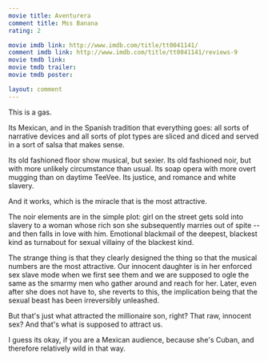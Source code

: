 ```yaml
---
movie title: Aventurera
comment title: Mss Banana
rating: 2

movie imdb link: http://www.imdb.com/title/tt0041141/
comment imdb link: http://www.imdb.com/title/tt0041141/reviews-9
movie tmdb link: 
movie tmdb trailer: 
movie tmdb poster: 

layout: comment
---
```


This is a gas.

Its Mexican, and in the Spanish tradition that everything goes: all sorts of narrative devices and all sorts of plot types are sliced and diced and served in a sort of salsa that makes sense.

Its old fashioned floor show musical, but sexier. Its old fashioned noir, but with more unlikely circumstance than usual. Its soap opera with more overt mugging than on daytime TeeVee. Its justice, and romance and white slavery. 

And it works, which is the miracle that is the most attractive.

The noir elements are in the simple plot: girl on the street gets sold into slavery to a woman whose rich son she subsequently marries out of spite -- and then falls in love with him. Emotional blackmail of the deepest, blackest kind as turnabout for sexual villainy of the blackest kind.

The strange thing is that they clearly designed the thing so that the musical numbers are the most attractive. Our innocent daughter is in her enforced sex slave mode when we first see them and we are supposed to ogle the same as the smarmy men who gather around and reach for her. Later, even after she does not have to, she reverts to this, the implication being that the sexual beast has been irreversibly unleashed.

But that's just what attracted the millionaire son, right? That raw, innocent sex? And that's what is supposed to attract us.

I guess its okay, if you are a Mexican audience, because she's Cuban, and therefore relatively wild in that way.
